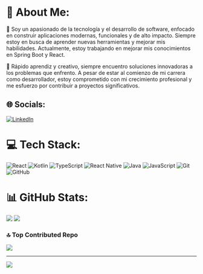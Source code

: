 # 💫 About Me:
🌟 Soy un apasionado de la tecnología y el desarrollo de software, enfocado en construir aplicaciones modernas, funcionales y de alto impacto. Siempre estoy en busca de aprender nuevas herramientas y mejorar mis habilidades. Actualmente, estoy trabajando en mejorar mis conocimientos en Spring Boot y React.

🚀 Rápido aprendiz y creativo, siempre encuentro soluciones innovadoras a los problemas que enfrento. A pesar de estar al comienzo de mi carrera como desarrollador, estoy comprometido con mi crecimiento profesional y me esfuerzo por contribuir a proyectos significativos.

## 🌐 Socials:
[![LinkedIn](https://img.shields.io/badge/LinkedIn-%230077B5.svg?logo=linkedin&logoColor=white)](https://linkedin.com/in/https://www.linkedin.com/in/sergio-salazar-dev/) 

# 💻 Tech Stack:
![React](https://img.shields.io/badge/react-%2320232a.svg?style=for-the-badge&logo=react&logoColor=%2361DAFB) ![Kotlin](https://img.shields.io/badge/kotlin-%237F52FF.svg?style=for-the-badge&logo=kotlin&logoColor=white) ![TypeScript](https://img.shields.io/badge/typescript-%23007ACC.svg?style=for-the-badge&logo=typescript&logoColor=white) ![React Native](https://img.shields.io/badge/react_native-%2320232a.svg?style=for-the-badge&logo=react&logoColor=%2361DAFB) ![Java](https://img.shields.io/badge/java-%23ED8B00.svg?style=for-the-badge&logo=openjdk&logoColor=white) ![JavaScript](https://img.shields.io/badge/javascript-%23323330.svg?style=for-the-badge&logo=javascript&logoColor=%23F7DF1E) ![Git](https://img.shields.io/badge/git-%23F05033.svg?style=for-the-badge&logo=git&logoColor=white) ![GitHub](https://img.shields.io/badge/github-%23121011.svg?style=for-the-badge&logo=github&logoColor=white)
# 📊 GitHub Stats:
![](https://github-readme-streak-stats.herokuapp.com/?user=zsalazars&theme=tokyonight&hide_border=true)
![](https://github-readme-stats.vercel.app/api/top-langs/?username=zsalazars&theme=tokyonight&hide_border=true&include_all_commits=true&count_private=true&layout=compact)

### 🔝 Top Contributed Repo
![](https://github-contributor-stats.vercel.app/api?username=zsalazars&limit=5&theme=dark&combine_all_yearly_contributions=true)

---
[![](https://visitcount.itsvg.in/api?id=zsalazars&icon=0&color=0)](https://visitcount.itsvg.in)

<!-- Proudly created with GPRM ( https://gprm.itsvg.in ) -->

